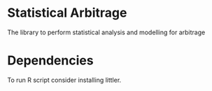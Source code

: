 # Statistical Arbitrage
The library to perform statistical analysis and modelling for arbitrage

# Dependencies
To run R script consider installing littler.
